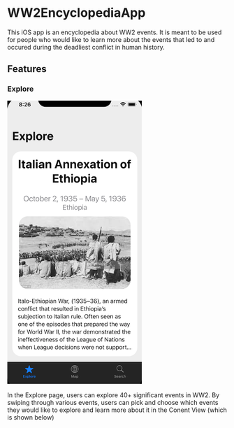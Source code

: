 # WW2EncyclopediaApp

This iOS app is an encyclopedia about WW2 events. It is meant to be used for people who would like to learn more about the events that led to and occured during the deadliest conflict in human history.

## Features
### Explore
![alt text](/Explore.png)

In the Explore page, users can explore 40+ significant events in WW2. By swiping through various events, users can pick and choose which events they would like to explore and learn more about it in the Conent View (which is shown below)

